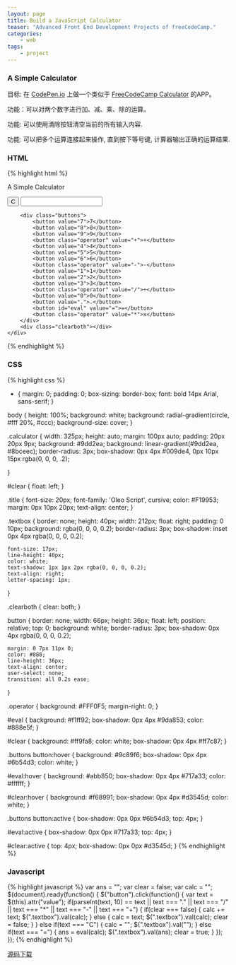 ```yaml
---
layout: page
title: Build a JavaScript Calculator
teaser: "Advanced Front End Development Projects of freeCodeCamp."
categories:
    - web
tags:
    - project
---
```


### A Simple Calculator

目标: 在 [CodePen.io][1] 上做一个类似于 [FreeCodeCamp Calculator][2] 的APP。

功能：可以对两个数字进行加、减、乘、除的运算。

功能: 可以使用清除按钮清空当前的所有输入内容.

功能: 可以把多个运算连接起来操作, 直到按下等号键, 计算器输出正确的运算结果.

### HTML
{% highlight html %}
<!DOCTYPE html PUBLIC "-//W3C//DTD XHTML 1.1//EN" "http://www.w3.org/TR/xhtml11/DTD/xhtml11.dtd">
<html xmlns="http://www.w3.org/1999/xhtml" xml:lang="en">

<head>
	<meta http-equiv="content-type" content="text/html"; charset="utf-8" >
	<title>A Simple Calculator</title>
	<script src="http://ajax.googleapis.com/ajax/libs/jquery/1.8.0/jquery.min.js"></script>
	<script type="text/javascript" src="01.js"></script>
	<link rel="stylesheet" type="text/css" media="screen" href="01.css">
	
</head>

<body>
	<div class="calculator">
		<p class="title">A Simple Calculator</p>
		<div class="top">
			<button id="clear" value="C">C</button>
			<input type="textbox" class="textbox" readonly>
			<div class="clearboth"></div>
		</div>

		<div class="buttons">
			<button value="7">7</button>
			<button value="8">8</button>
			<button value="9">9</button>
			<button class="operator" value="+">+</button>
			<button value="4">4</button>
			<button value="5">5</button>
			<button value="6">6</button>
			<button class="operator" value="-">-</button>
			<button value="1">1</button>
			<button value="2">2</button>
			<button value="3">3</button>
			<button class="operator" value="/">÷</button>
			<button value="0">0</button>
			<button value=".">.</button>
			<button id="eval" value="=">=</button>
			<button class="operator" value="*">x</button>
		</div>
		<div class="clearboth"></div>
	</div>
</body>
{% endhighlight %}

### CSS
{% highlight css %}
* {
	margin: 0;
	padding: 0;
	box-sizing: border-box;
	font: bold 14px Arial, sans-serif;
}

body {
	height: 100%;
	background: white;
	background: radial-gradient(circle, #fff 20%, #ccc);
	background-size: cover;
}

.calculator {
	width: 325px;
	height: auto;
	margin: 100px auto;
	padding: 20px 20px 9px;
	background: #9dd2ea;
	background: linear-gradient(#9dd2ea, #8bceec);
	border-radius: 3px;
	box-shadow: 0px 4px #009de4, 0px 10px 15px rgba(0, 0, 0, .2);

}

#clear {
	float: left;
}

.title {
	font-size: 20px;
	font-family: 'Oleo Script', cursive;
	color: #F19953;
	margin: 0px 10px 20px;
	text-align: center;
}

.textbox {
	border: none;
	height: 40px;
	width: 212px;
	float: right;
	padding: 0 10px;
	background: rgba(0, 0, 0, 0.2);
	border-radius: 3px;
	box-shadow: inset 0px 4px rgba(0, 0, 0, 0.2);

	font-size: 17px;
	line-height: 40px;
	color: white;
	text-shadow: 1px 1px 2px rgba(0, 0, 0, 0.2);
	text-align: right;
	letter-spacing: 1px;
}

.clearboth {
	clear: both;
}

button {
	border: none;
	width: 66px;
	height: 36px;
	float: left;
	position: relative;
	top: 0;
	background: white;
	border-radius: 3px;
	box-shadow: 0px 4px rgba(0, 0, 0, 0.2);

	margin: 0 7px 11px 0;
	color: #888;
	line-height: 36px;
	text-align: center;
	user-select: none;
	transition: all 0.2s ease;
}

.operator {
	background: #FFF0F5;
	margin-right: 0;
}

#eval {
	background: #f1ff92;
	box-shadow: 0px 4px #9da853;
	color: #888e5f;
}

#clear {
	background: #ff9fa8;
	color: white;
	box-shadow: 0px 4px #ff7c87;
}

.buttons button:hover {
	background: #9c89f6; 
	box-shadow: 0px 4px #6b54d3;
	color: white;
}

#eval:hover {
	background: #abb850;
	box-shadow: 0px 4px #717a33;
	color: #ffffff;
}

#clear:hover {
	background: #f68991;
	box-shadow: 0px 4px #d3545d;
	color: white;
}

.buttons button:active {
	box-shadow: 0px 0px #6b54d3;
	top: 4px;
}

#eval:active {
	box-shadow: 0px 0px #717a33;
	top: 4px;
}

#clear:active {
	top: 4px;
	box-shadow: 0px 0px #d3545d;
}
{% endhighlight %}

### Javascript
{% highlight javascript %}
var ans = "";
var clear = false;
var calc = "";
$(document).ready(function() {
  $("button").click(function() {
    var text = $(this).attr("value");
    if(parseInt(text, 10) == text || text === "." || text === "/" || text === "*" || text === "-" || text === "+") {
      if(clear === false) {
        calc += text;
        $(".textbox").val(calc);
      } else {
        calc = text;
        $(".textbox").val(calc);
        clear = false;
      }
    } else if(text === "C") {
      calc = "";
      $(".textbox").val("");
    } else if(text === "=") {
      ans = eval(calc);
      $(".textbox").val(ans);
      clear = true;
    }
  });
});
{% endhighlight %}

[源码下载][3]

[1]: http://codepen.io/
[2]: http://codepen.io/FreeCodeCamp/full/zrRzMR
[3]: https://github.com/Farewing/A-Simple-Calculator